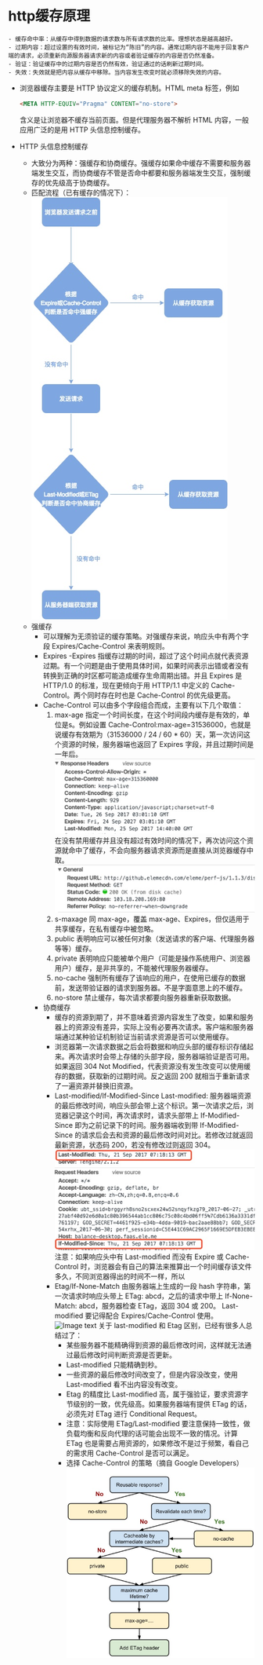 # http缓存原理
[参考]:http://web.jobbole.com/92773/

    - 缓存命中率：从缓存中得到数据的请求数与所有请求数的比率。理想状态是越高越好。
    - 过期内容：超过设置的有效时间，被标记为“陈旧”的内容。通常过期内容不能用于回复客户端的请求，必须重新向源服务器请求新的内容或者验证缓存的内容是否仍然准备。
    - 验证：验证缓存中的过期内容是否仍然有效，验证通过的话刷新过期时间。
    - 失效：失效就是把内容从缓存中移除。当内容发生改变时就必须移除失效的内容。

- 浏览器缓存主要是 HTTP 协议定义的缓存机制。HTML meta 标签，例如
    ```html
    <META HTTP-EQUIV="Pragma" CONTENT="no-store">
    ```
    含义是让浏览器不缓存当前页面。但是代理服务器不解析 HTML 内容，一般应用广泛的是用 HTTP 头信息控制缓存。

- HTTP 头信息控制缓存
    - 大致分为两种：强缓存和协商缓存。强缓存如果命中缓存不需要和服务器端发生交互，而协商缓存不管是否命中都要和服务器端发生交互，强制缓存的优先级高于协商缓存。
    - 匹配流程（已有缓存的情况下）：
        ![Image text](https://github.com/Javison666/jj-learning/blob/master/image/readme/d17d2c5aa49362038ed93bec78e49a08.jpg?raw=true)
  - 强缓存
    - 可以理解为无须验证的缓存策略。对强缓存来说，响应头中有两个字段 Expires/Cache-Control 来表明规则。
    - Expires
        -Expires 指缓存过期的时间，超过了这个时间点就代表资源过期。有一个问题是由于使用具体时间，如果时间表示出错或者没有转换到正确的时区都可能造成缓存生命周期出错。并且 Expires 是 HTTP/1.0 的标准，现在更倾向于用 HTTP/1.1 中定义的 Cache-Control。两个同时存在时也是 Cache-Control 的优先级更高。
    - Cache-Control 可以由多个字段组合而成，主要有以下几个取值：
        1. max-age 指定一个时间长度，在这个时间段内缓存是有效的，单位是s。例如设置 Cache-Control:max-age=31536000，也就是说缓存有效期为（31536000 / 24 / 60 * 60）天，第一次访问这个资源的时候，服务器端也返回了 Expires 字段，并且过期时间是一年后。
        ![Image text](https://github.com/Javison666/jj-learning/blob/master/image/readme/3738d047bb1e4b8cd11d815c486cd02b.jpg?raw=true)
        在没有禁用缓存并且没有超过有效时间的情况下，再次访问这个资源就命中了缓存，不会向服务器请求资源而是直接从浏览器缓存中取。
        ![Image text](https://github.com/Javison666/jj-learning/blob/master/image/readme/421814a1ffce3ca293ce40f87a6a1295.jpg?raw=true)
        1. s-maxage 同 max-age，覆盖 max-age、Expires，但仅适用于共享缓存，在私有缓存中被忽略。
        2. public 表明响应可以被任何对象（发送请求的客户端、代理服务器等等）缓存。
        3. private 表明响应只能被单个用户（可能是操作系统用户、浏览器用户）缓存，是非共享的，不能被代理服务器缓存。
        4. no-cache 强制所有缓存了该响应的用户，在使用已缓存的数据前，发送带验证器的请求到服务器。不是字面意思上的不缓存。
        5. no-store 禁止缓存，每次请求都要向服务器重新获取数据。
    - 协商缓存
        - 缓存的资源到期了，并不意味着资源内容发生了改变，如果和服务器上的资源没有差异，实际上没有必要再次请求。客户端和服务器端通过某种验证机制验证当前请求资源是否可以使用缓存。
        - 浏览器第一次请求数据之后会将数据和响应头部的缓存标识存储起来。再次请求时会带上存储的头部字段，服务器端验证是否可用。如果返回 304 Not Modified，代表资源没有发生改变可以使用缓存的数据，获取新的过期时间。反之返回 200 就相当于重新请求了一遍资源并替换旧资源。
        - Last-modified/If-Modified-Since
        Last-modified: 服务器端资源的最后修改时间，响应头部会带上这个标识。第一次请求之后，浏览器记录这个时间，再次请求时，请求头部带上 If-Modified-Since 即为之前记录下的时间。服务器端收到带 If-Modified-Since 的请求后会去和资源的最后修改时间对比。若修改过就返回最新资源，状态码 200，若没有修改过则返回 304。
        ![Image text](https://github.com/Javison666/jj-learning/blob/master/image/readme/9d1163c68c51a121c5085af4d90f5e10.jpg?raw=true)
        注意：如果响应头中有 Last-modified 而没有 Expire 或 Cache-Control 时，浏览器会有自己的算法来推算出一个时间缓存该文件多久，不同浏览器得出的时间不一样，所以
        - Etag/If-None-Match
        由服务器端上生成的一段 hash 字符串，第一次请求时响应头带上 ETag: abcd，之后的请求中带上 If-None-Match: abcd，服务器检查 ETag，返回 304 或 200。 Last-modified 要记得配合 Expires/Cache-Control 使用。
        ![Image text](https://github.com/Javison666/jj-learning/blob/master/image/readme/1f11c9b4f4f9235804a94e388e9ee7e1?raw=true)
        关于 last-modified 和 Etag 区别，已经有很多人总结过了：
            - 某些服务器不能精确得到资源的最后修改时间，这样就无法通过最后修改时间判断资源是否更新。
            - Last-modified 只能精确到秒。
            - 一些资源的最后修改时间改变了，但是内容没改变，使用 Last-modified 看不出内容没有改变。
            - Etag 的精度比 Last-modified 高，属于强验证，要求资源字节级别的一致，优先级高。如果服务器端有提供 ETag 的话，必须先对 ETag 进行 Conditional Request。
            - 注意：实际使用 ETag/Last-modified 要注意保持一致性，做负载均衡和反向代理的话可能会出现不一致的情况。计算 ETag 也是需要占用资源的，如果修改不是过于频繁，看自己的需求用 Cache-Control 是否可以满足。
            - 选择 Cache-Control 的策略（摘自 Google Developers）
            ![Image text](https://github.com/Javison666/jj-learning/blob/master/image/readme/c0306673e0b62313a6002b9658bcac87.jpg?raw=true)